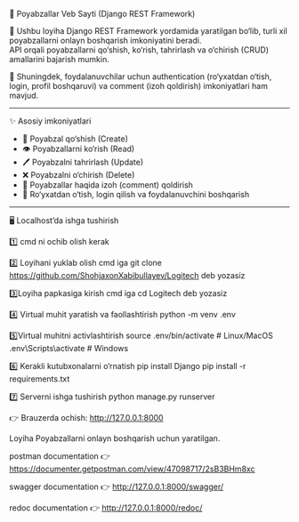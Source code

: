 👟 Poyabzallar Veb Sayti (Django REST Framework)

📌 Ushbu loyiha Django REST Framework yordamida yaratilgan bo‘lib, turli xil poyabzallarni onlayn boshqarish imkoniyatini beradi.  
API orqali poyabzallarni qo‘shish, ko‘rish, tahrirlash va o‘chirish (CRUD) amallarini bajarish mumkin.  

🔑 Shuningdek, foydalanuvchilar uchun authentication (ro‘yxatdan o‘tish, login, profil boshqaruvi) va comment (izoh qoldirish) imkoniyatlari ham mavjud.  

---

 ✨ Asosiy imkoniyatlari
- 👟 Poyabzal qo‘shish (Create)  
- 👁️ Poyabzallarni ko‘rish (Read)  
- 🖊️ Poyabzalni tahrirlash (Update)  
- ❌ Poyabzalni o‘chirish (Delete)  
- 💬 Poyabzallar haqida izoh (comment) qoldirish  
- 🔐 Ro‘yxatdan o‘tish, login qilish va foydalanuvchini boshqarish  

---

 🖥️ Localhost’da ishga tushirish

1️⃣ cmd ni ochib olish kerak

2️⃣ Loyihani yuklab olish cmd iga git clone https://github.com/ShohjaxonXabibullayev/Logitech deb yozasiz

3️⃣Loyiha papkasiga kirish cmd iga cd Logitech deb yozasiz

4️⃣ Virtual muhit yaratish va faollashtirish python -m venv .env

5️⃣Virtual muhitni activlashtirish source .env/bin/activate # Linux/MacOS .env\Scripts\activate # Windows

6️⃣ Kerakli kutubxonalarni o‘rnatish pip install Django 
pip install -r requirements.txt

7️⃣ Serverni ishga tushirish python manage.py runserver

👉 Brauzerda ochish: http://127.0.0.1:8000

Loyiha Poyabzallarni onlayn boshqarish uchun yaratilgan.

postman documentation 👉 https://documenter.getpostman.com/view/47098717/2sB3BHm8xc

swagger documentation 👉 http://127.0.0.1:8000/swagger/

redoc documentation 👉 http://127.0.0.1:8000/redoc/
